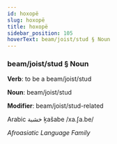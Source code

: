```yaml
---
id: hoxopë
slug: hoxopë
title: hoxopë
sidebar_position: 105
hoverText: beam/joist/stud § Noun
---
```


### beam/joist/stud § Noun

**Verb**: to be a beam/joist/stud

**Noun**: beam/joist/stud

**Modifier**: beam/joist/stud-related

Arabic خشبة ḵašabe /xa.ʃa.be/

*Afroasiatic Language Family*